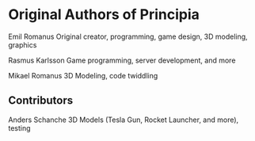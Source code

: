 Original Authors of Principia
===========================

Emil Romanus
Original creator, programming, game design, 3D modeling, graphics

Rasmus Karlsson
Game programming, server development, and more

Mikael Romanus
3D Modeling, code twiddling

Contributors
-------------

Anders Schanche
3D Models (Tesla Gun, Rocket Launcher, and more), testing

